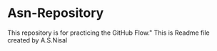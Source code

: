 # Asn-Repository
This repository is for practicing the GitHub Flow."
This is Readme file created by A.S.Nisal
